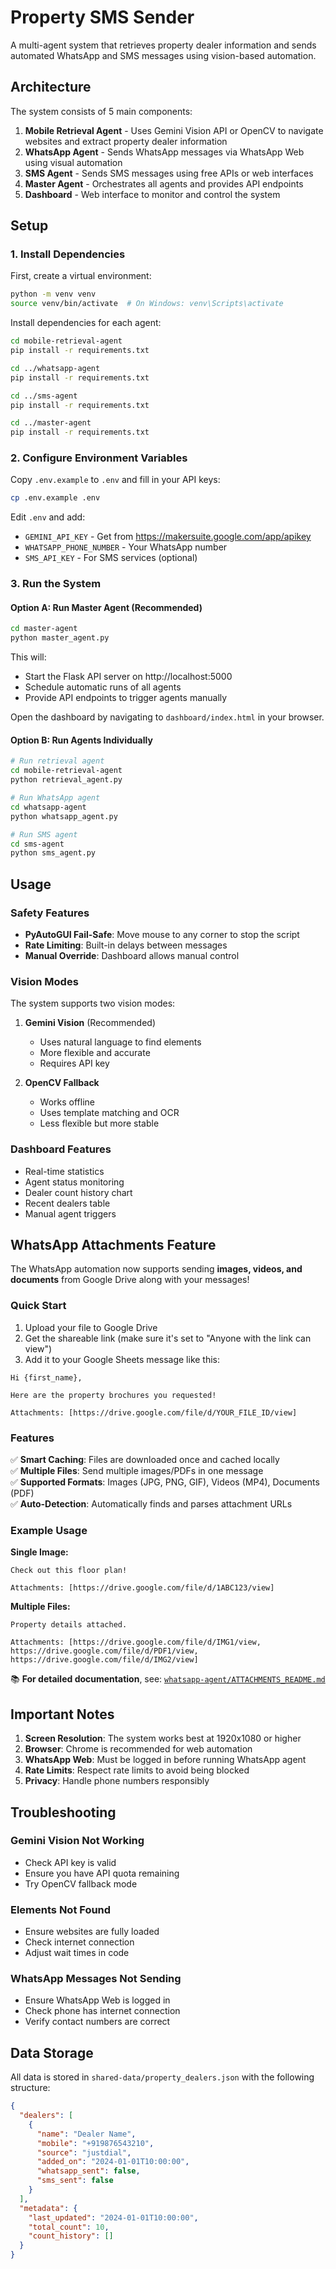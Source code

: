 # Property SMS Sender

A multi-agent system that retrieves property dealer information and sends automated WhatsApp and SMS messages using vision-based automation.

## Architecture

The system consists of 5 main components:

1. **Mobile Retrieval Agent** - Uses Gemini Vision API or OpenCV to navigate websites and extract property dealer information
2. **WhatsApp Agent** - Sends WhatsApp messages via WhatsApp Web using visual automation
3. **SMS Agent** - Sends SMS messages using free APIs or web interfaces
4. **Master Agent** - Orchestrates all agents and provides API endpoints
5. **Dashboard** - Web interface to monitor and control the system

## Setup

### 1. Install Dependencies

First, create a virtual environment:

```bash
python -m venv venv
source venv/bin/activate  # On Windows: venv\Scripts\activate
```

Install dependencies for each agent:

```bash
cd mobile-retrieval-agent
pip install -r requirements.txt

cd ../whatsapp-agent
pip install -r requirements.txt

cd ../sms-agent
pip install -r requirements.txt

cd ../master-agent
pip install -r requirements.txt
```

### 2. Configure Environment Variables

Copy `.env.example` to `.env` and fill in your API keys:

```bash
cp .env.example .env
```

Edit `.env` and add:
- `GEMINI_API_KEY` - Get from https://makersuite.google.com/app/apikey
- `WHATSAPP_PHONE_NUMBER` - Your WhatsApp number
- `SMS_API_KEY` - For SMS services (optional)

### 3. Run the System

#### Option A: Run Master Agent (Recommended)

```bash
cd master-agent
python master_agent.py
```

This will:
- Start the Flask API server on http://localhost:5000
- Schedule automatic runs of all agents
- Provide API endpoints to trigger agents manually

Open the dashboard by navigating to `dashboard/index.html` in your browser.

#### Option B: Run Agents Individually

```bash
# Run retrieval agent
cd mobile-retrieval-agent
python retrieval_agent.py

# Run WhatsApp agent
cd whatsapp-agent
python whatsapp_agent.py

# Run SMS agent
cd sms-agent
python sms_agent.py
```

## Usage

### Safety Features

- **PyAutoGUI Fail-Safe**: Move mouse to any corner to stop the script
- **Rate Limiting**: Built-in delays between messages
- **Manual Override**: Dashboard allows manual control

### Vision Modes

The system supports two vision modes:

1. **Gemini Vision** (Recommended)
   - Uses natural language to find elements
   - More flexible and accurate
   - Requires API key

2. **OpenCV Fallback**
   - Works offline
   - Uses template matching and OCR
   - Less flexible but more stable

### Dashboard Features

- Real-time statistics
- Agent status monitoring
- Dealer count history chart
- Recent dealers table
- Manual agent triggers

## WhatsApp Attachments Feature

The WhatsApp automation now supports sending **images, videos, and documents** from Google Drive along with your messages!

### Quick Start

1. Upload your file to Google Drive
2. Get the shareable link (make sure it's set to "Anyone with the link can view")
3. Add it to your Google Sheets message like this:

```
Hi {first_name},

Here are the property brochures you requested!

Attachments: [https://drive.google.com/file/d/YOUR_FILE_ID/view]
```

### Features

✅ **Smart Caching**: Files are downloaded once and cached locally  
✅ **Multiple Files**: Send multiple images/PDFs in one message  
✅ **Supported Formats**: Images (JPG, PNG, GIF), Videos (MP4), Documents (PDF)  
✅ **Auto-Detection**: Automatically finds and parses attachment URLs  

### Example Usage

**Single Image:**
```
Check out this floor plan!

Attachments: [https://drive.google.com/file/d/1ABC123/view]
```

**Multiple Files:**
```
Property details attached.

Attachments: [https://drive.google.com/file/d/IMG1/view, https://drive.google.com/file/d/PDF1/view, https://drive.google.com/file/d/IMG2/view]
```

📚 **For detailed documentation**, see: [`whatsapp-agent/ATTACHMENTS_README.md`](whatsapp-agent/ATTACHMENTS_README.md)

## Important Notes

1. **Screen Resolution**: The system works best at 1920x1080 or higher
2. **Browser**: Chrome is recommended for web automation
3. **WhatsApp Web**: Must be logged in before running WhatsApp agent
4. **Rate Limits**: Respect rate limits to avoid being blocked
5. **Privacy**: Handle phone numbers responsibly

## Troubleshooting

### Gemini Vision Not Working
- Check API key is valid
- Ensure you have API quota remaining
- Try OpenCV fallback mode

### Elements Not Found
- Ensure websites are fully loaded
- Check internet connection
- Adjust wait times in code

### WhatsApp Messages Not Sending
- Ensure WhatsApp Web is logged in
- Check phone has internet connection
- Verify contact numbers are correct

## Data Storage

All data is stored in `shared-data/property_dealers.json` with the following structure:

```json
{
  "dealers": [
    {
      "name": "Dealer Name",
      "mobile": "+919876543210",
      "source": "justdial",
      "added_on": "2024-01-01T10:00:00",
      "whatsapp_sent": false,
      "sms_sent": false
    }
  ],
  "metadata": {
    "last_updated": "2024-01-01T10:00:00",
    "total_count": 10,
    "count_history": []
  }
}
```